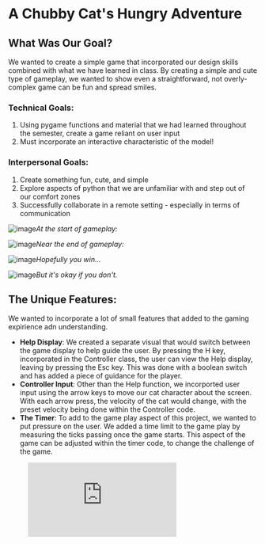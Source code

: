 # A Chubby Cat's Hungry Adventure

## What Was Our Goal?
We wanted to create a simple game that incorporated our design skills combined with what we have learned in class. By creating a simple and cute type of gameplay, we wanted to show even a straightforward, not overly-complex game can be fun and spread smiles.

### Technical Goals:
1. Using pygame functions and material that we had learned throughout the semester, create a game reliant on user input
2. Must incorporate an interactive characteristic of the model!

### Interpersonal Goals:
1. Create something fun, cute, and simple
2. Explore aspects of python that we are unfamiliar with and step out of our comfort zones
3. Successfully collaborate in a remote setting - especially in terms of communication

![image](https://drive.google.com/uc?export=view&id=1wYXIG-SPNZAbNIImqOfeDbsfqWUm_EU6)*At the start of gameplay:*

![image](https://drive.google.com/uc?export=view&id=1VSuAVc0k0ZtXJV5413zp_YP-L2WgBDPF)*Near the end of gameplay:*

![image](https://drive.google.com/uc?export=view&id=1Xss0wi1UCGDNKC3UwMgfxlPt-OkJ-Bvm)*Hopefully you win...*

![image](https://drive.google.com/uc?export=view&id=1CuyDsXaDHj0VPLDMZwPVc7SxgniVY9dl)*But it's okay if you don't.*

## The Unique Features:
We wanted to incorporate a lot of small features that added to the gaming expirience adn understanding.
- **Help Display**: We created a separate visual that would switch between the game display to help guide the user. By pressing the H key, incorporated in the Controller class, the user can view the Help display, leaving by pressing the Esc key. This was done with a boolean switch and has added a piece of guidance for the player.
- **Controller Input**: Other than the Help function, we incorported user input using the arrow keys to move our cat character about the screen. With each arrow press, the velocity of the cat would change, with the preset velocity being done within the Controller code.
- **The Timer**: To add to the game play aspect of this project, we wanted to put pressure on the user. We added a time limit to the game play by measuring the ticks passing once the game starts. This aspect of the game can be adjusted within the timer code, to change the challenge of the game. 

<figure class="video_container">
  <iframe src="https://www.youtube.com/watch?v=DTMZAqHusDY" frameborder="0" allowfullscreen="true"> </iframe>
</figure>


